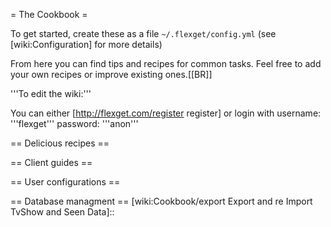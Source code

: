 = The Cookbook =

To get started, create these as a file `~/.flexget/config.yml` (see [wiki:Configuration] for more details)

From here you can find tips and recipes for common tasks.
Feel free to add your own recipes or improve existing ones.[[BR]]

'''To edit the wiki:'''

You can either [http://flexget.com/register register] or login with username: '''flexget''' password: '''anon'''

== Delicious recipes ==

 [wiki:Cookbook/Series Recipes for series]::
 [wiki:Cookbook/Movies Recipes for movies]::
 [wiki:Cookbook/Urlrewrite Recipes for URL rewriting]::
 [wiki:Cookbook/Ebooks Recipes for Ebooks]::
 [wiki:Cookbook/General General recipes]::
 [wiki:Cookbook/Advanced Advanced recipes]::

== Client guides ==

 [wiki:Cookbook/Transmission Complete working example for Transmission ]::
 [wiki:Cookbook/rTorrent Complete working example for rTorrent]::
 [wiki:Cookbook/uTorrent Brief working example for uTorrent]::
 [wiki:Cookbook/TransmissionToDeluge Transfer torrents from Transmission to Deluge]::

== User configurations ==

 [wiki:Cookbook/Users Complete user configurations]::

== Database managment ==
 [wiki:Cookbook/export Export and re Import TvShow and Seen Data]::